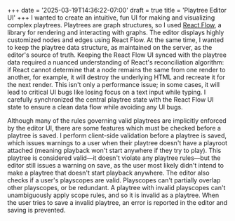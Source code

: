 +++
date = '2025-03-19T14:36:22-07:00'
draft = true
title = 'Playtree Editor UI'
+++
I wanted to create an intuitive, fun UI for making and visualizing complex playtrees. Playtrees are graph structures, so I used [React Flow](https://reactflow.dev/), a library for rendering and interacting with graphs. The editor displays highly customized nodes and edges using React Flow. At the same time, I wanted to keep the playtree data structure, as maintained on the server, as the editor's source of truth. Keeping the React Flow UI synced with the playtree data required a nuanced understanding of React's reconciliation algorithm: if React cannot determine that a node remains the same from one render to another, for example, it will destroy the underlying HTML and recreate it for the next render. This isn't only a performance issue; in some cases, it will lead to critical UI bugs like losing focus on a text input while typing. I carefully synchronized the central playtree state with the React Flow UI state to ensure a clean data flow while avoiding any UI bugs.

Although many of the rules governing valid playtrees are implicitly enforced by the editor UI, there are some features which must be checked before a playtree is saved. I perform client-side validation before a playtree is saved, which issues warnings to a user when their playtree doesn't have a playroot attached (meaning playback won't start anywhere if they try to play). This playtree is considered valid—it doesn't violate any playtree rules—but the editor still issues a warning on save, as the user most likely didn't intend to make a playtree that doesn't start playback anywhere. The editor also checks if a user's playscopes are valid. Playscopes can't partially overlap other playscopes, or be redundant. A playtree with invalid playscopes can't unambiguously apply scope rules, and so it is invalid as a playtree. When the user tries to save a invalid playtree, an error is reported in the editor and saving is prevented.